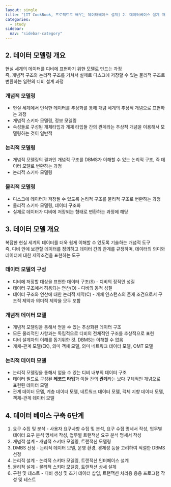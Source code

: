 ```yaml
---
layout: single
title: "[IT CookBook, 프로젝트로 배우는 데이터베이스 설계] 2. 데이터베이스 설계 개요"
categories:
  - study
sidebar:
  nav: "sidebar-category"
---
```


## 2. 데이터 모델링 개요

현실 세계의 데이터를 디비에 표현하기 위한 모델로 만드는 과정<br />
즉, 개념적 구조와 논리적 구조를 거쳐서 실제로 디스크에 저장할 수 있는 물리적 구조로 변환하는 일련의 디비 설계 과정

### 개념적 모델링
- 현실 세계에서 인식한 데이터를 추상화를 통해 개념 세계의 추상적 개념으로 표현하는 과정
- 개념적 스키마 모델링, 정보 모델링
- 속성들로 구성된 개체타입과 개체 타입들 간의 관계라는 추상적 개념을 이용해서 모델링하는 것이 일반적

### 논리적 모델링
- 개념적 모델링의 결과인 개념적 구조를 DBMS가 이해할 수 있는 논리적 구조, 즉 데이터 모델로 변환하는 과정
- 논리적 스키마 모델링

### 물리적 모델링
- 디스크에 데이터가 저장될 수 있도록 논리적 구조를 물리적 구조로 변환하는 과정
- 물리적 스키마 모델링, 데이터 구조화
- 실제로 데이터가 디비에 저장되는 형태로 변환하는 과정에 해당


## 3. 데이터 모델 개요

복잡한 현실 세계의 데이터를 더욱 쉽게 이해할 수 있도록 기술하는 개념적 도구<br />
즉, 디비 안에 보관할 데이터를 정의하고 데이터 간의 관계를 규정하며, 데이터의 의미와 데이터에 대한 제약조건을 표현하는 도구

### 데이터 모델의 구성
- 디비에 저장할 대상을 표현한 데이터 구조(S) - 디비의 정적인 성질
- 데이터 구조에서 허용되는 연산(O) - 디비의 동적 성질
- 데이터 구조와 연산에 대한 논리적 제약(C) - 개체 인스턴스의 존재 조건으로서 구조적 제약과 의미적 제약을 모두 포함

### 개념적 데이터 모델
- 개념적 모델링을 통해서 얻을 수 있는 추상화된 데이터 구조
- 모든 물리적인 사항과는 독립적으로 디비의 전체적인 구조를 추상적으로 표현
- 디비 설계자의 이해를 돕기위한 것. DBMS는 이해할 수 없음
- 개체-관계 모델(EK), 의미 객체 모델, 의미 네트워크 데이터 모델, OMT 모델

### 논리적 데이터 모델
- 논리적 모델링을 통해서 얻을 수 있는 디비 내부의 데이터 구조
- 데이터 필드로 구성된 **레코드 타입**과 이들 간의 **관계**라는 보다 구체적인 개념으로 표현된 데이터 모델
- 관계 데이터 모델, 계층 데이터 모델, 네트워크 데이터 모델, 객체 지향 데이터 모델, 객체-관계 데이터 모델


## 4. 데이터 베이스 구축 6단계

1. 요구 수집 및 분석 - 사용자 요구사항 수집 및 분석, 요구 수집 명세서 작성, 업무별 데이터 요구 분석 명세서 작성, 업무별 트랜잭션 요구 분석 명세서 작성
2. 개념적 설계 - 개념적 스키마 모델링, 트랜잭션 모델링
3. DMBS 선정 - 논리적 데이터 모델, 운영 환경, 경제성 등을 고려하여 적절한 DBMS 선정
4. 논리적 설계 - 논리적 스키마 모델링, 트랜잭션 인터페이스 설계
5. 물리적 설계 - 물리적 스키마 모델링, 트랜잭션 상세 설계
6. 구현 및 테스트 - 디비 생성 및 초기 데이터 삽입, 트랜잭션 처리용 응용 프로그램 작성 및 테스트
